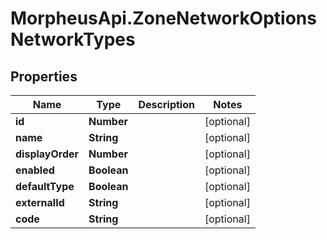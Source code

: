 # MorpheusApi.ZoneNetworkOptionsNetworkTypes

## Properties

Name | Type | Description | Notes
------------ | ------------- | ------------- | -------------
**id** | **Number** |  | [optional] 
**name** | **String** |  | [optional] 
**displayOrder** | **Number** |  | [optional] 
**enabled** | **Boolean** |  | [optional] 
**defaultType** | **Boolean** |  | [optional] 
**externalId** | **String** |  | [optional] 
**code** | **String** |  | [optional] 


